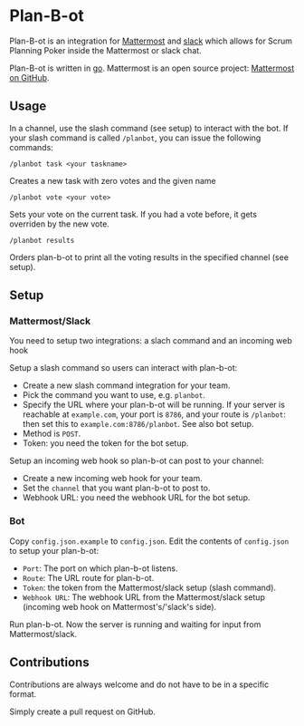 # Plan-B-ot
Plan-B-ot is an integration for
[Mattermost](http://www.mattermost.org/) and
[slack](https://slack.com/) which allows for Scrum Planning Poker
inside the Mattermost or slack chat.

Plan-B-ot is written in [go](https://golang.org/).
Mattermost is an open source project: [Mattermost on GitHub](https://github.com/mattermost).

## Usage
In a channel, use the slash command (see setup) to interact with
the bot. If your slash command is called `/planbot`, you can issue the
following commands:
```
/planbot task <your taskname>
```
Creates a new task with zero votes and the given name

```
/planbot vote <your vote>
```
Sets your vote on the current task.
If you had a vote before, it  gets overriden by the new vote.

```
/planbot results
```
Orders plan-b-ot to print all the voting results in the specified
channel (see setup).

## Setup
### Mattermost/Slack
You need to setup two integrations: a slach command and an
incoming web hook

Setup a slash command so users can interact with plan-b-ot:
- Create a new slash command integration for your team.
- Pick the command you want to use, e.g. `planbot`.
- Specify the URL where your plan-b-ot will be running.
If your server is reachable at `example.com`, your port is `8786`, and
your route is `/planbot`: then set this to `example.com:8786/planbot`.
See also bot setup.
- Method is `POST`.
- Token: you need the token for the bot setup.

Setup an incoming web hook so plan-b-ot can post to your channel:
- Create a new incoming web hook for your team.
- Set the `channel` that you want plan-b-ot to post to.
- Webhook URL: you need the webhook URL for the bot setup.

### Bot
Copy `config.json.example` to `config.json`.
Edit the contents of `config.json` to setup your plan-b-ot:
- `Port`: The port on which plan-b-ot listens.
- `Route`: The URL route for plan-b-ot.
- `Token`: the token from the Mattermost/slack setup (slash command).
- `Webhook URL`: The webhook URL from the Mattermost/slack setup
(incoming web hook on Mattermost's/'slack's side).

Run plan-b-ot.
Now the server is running and waiting for input from Mattermost/slack.

## Contributions
Contributions are always welcome and do not have to be in a specific
format.

Simply create a pull request on GitHub.
